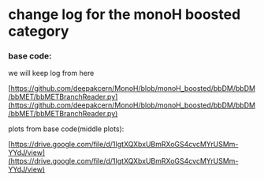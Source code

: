 # change log for the monoH boosted category

### base code:
we will keep log from here

[https://github.com/deepakcern/MonoH/blob/monoH_boosted/bbDM/bbDM/bbMET/bbMETBranchReader.py](https://github.com/deepakcern/MonoH/blob/monoH_boosted/bbDM/bbDM/bbMET/bbMETBranchReader.py)


plots from base code(middle plots): 

[https://drive.google.com/file/d/1IgtXQXbxUBmRXoGS4cvcMYrUSMm-YYdJ/view](https://drive.google.com/file/d/1IgtXQXbxUBmRXoGS4cvcMYrUSMm-YYdJ/view)

